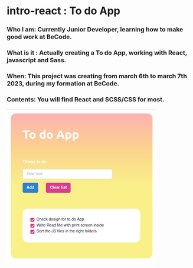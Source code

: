 # intro-react : To do App 


### Who I am: Currently Junior Developer, learning how to make good work at BeCode.

### What is it : Actually creating a To do App, working with React, javascript and Sass.

### When: This project was creating from march 6th to march 7th 2023, during my formation at BeCode.

### Contents: You will find React and SCSS/CSS for most.

![To do App](./public/img/ToDoApp.png)

